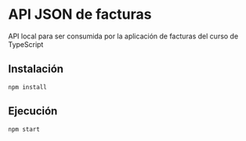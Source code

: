 # API JSON de facturas

API local para ser consumida por la aplicación de facturas del curso de TypeScript

## Instalación

```
npm install
```

## Ejecución

```
npm start
```